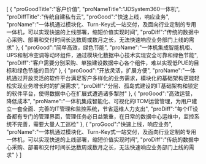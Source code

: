 [
	{
		"proGoodTitle":"客户价值",
		"proNameTitle":"JDSystem360一体机",
		"proDiffTitle":"传统自建私有云",
		"proGood":"快速上线，响应业务",
		"proName":"一体机通过模块化、Turn-Key式一站交付，及面向行业定制的专用一体机，可以实现快速的上线部署，缩短价值实现时间",
		"proDiff":"传统的数据中心采购、部署和交付时间长达数周或数月之长，无法快速响应业务部门上线的需求"
	},
	{
		"proGood":"简单高效，绿色节能",
		"proName":"一体机集成智能机柜、UPS和制冷空调等动环组件，通过模块化数据中心技术实现安全可靠和绿色节能",
		"proDiff":"客户需要分别采购、单独建设数据中心各个组件，难以实现低PUE的目标和绿色节能的目的"
	},
	{
		"proGood":"开放灵活，扩展方便",
		"proName":"一体机通过开放灵活的软件平台满足客户多样化的业务需求，模块化的基础架构更能轻松实现业务增长时的扩展需求",
		"proDiff":"分层、孤岛式建设的IT基础架构和锁定的软件平台，使得数据中心在扩展式遭遇诸多掣肘"
	},
	{
		"proGood":"高效运营，降低成本",
		"proName":"一体机集成智能化、可视化的ITOM运营管理，为用户建立一套全面、完善的IT管理和监控系统，节省运维人力支出",
		"proDiff":"每个IT设备都有专门的管理界面，管理任务必日益繁重，在日常的数据中心运维中，监控系统不完善，需要大量人工巡检"
	},
	{
		"proGood":"快速上线，响应业务",
		"proName":"一体机通过模块化、Turn-Key式一站交付，及面向行业定制的专用一体机，可以实现快速的上线部署，缩短价值实现时间",
		"proDiff":"传统的数据中心采购、部署和交付时间长达数周或数月之长，无法快速响应业务部门上线的需求"
	}
]